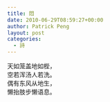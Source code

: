 ```yaml
---
title: 悶
date: 2010-06-29T08:59:27+00:00
author: Patrick Peng
layout: post
categories:
  - 詩
---
```

天如笼盖地如梐，  
空若浑汤人若洗。  
偶有东风从地生，  
懒抬肢步懒语息。